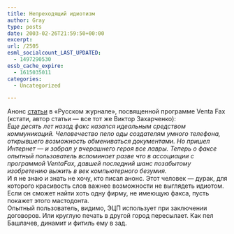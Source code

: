 ```yaml
---
title: Непреходящий идиотизм
author: Gray
type: posts
date: 2003-02-26T21:59:50+00:00
excerpt:
url: /2505
esml_socialcount_LAST_UPDATED:
  - 1497290530
essb_cache_expire:
  - 1615035011
categories:
  - Uncategorized

---
```








Анонс <a href="http://www.russ.ru/netcult/20030225.html" target="_blank">статьи</a> в &#171;Русском журнале&#187;, посвященной программе Venta Fax (кстати, автор статьи &#8212; все тот же Виктор Захарченко):  
<cite>Еще десять лет назад факс казался идеальным средством коммуникаций. Человечество пело оды создателям умного телефона, открывшего возможность обмениваться документами. Но пришел Интернет &#8212; и забрал у вчерашнего героя все лавры. Теперь о факсе опытный пользователь вспоминает разве что в ассоциации с программой VentaFax, давшей последний шанс позабытому изобретению выжить в век компьютерного безумия.</cite>  
И я не знаю и знать не хочу, кто писал анонс. Этот человек &#8212; дурак, для которого красивость слов важнее возможности не выглядеть идиотом. Если он сможет найти хоть одну фирму, не имеющую факса, пусть покажет этого мастодонта.  
Опытный пользователь, видимо, ЭЦП использует при заключении договоров. Или круглую печать в другой город пересылает. Как пел Башлачев, динамит и фитиль ему в зад.